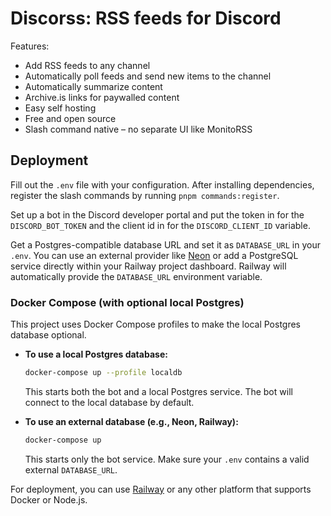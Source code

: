 # Discorss: RSS feeds for Discord

Features:

- Add RSS feeds to any channel
- Automatically poll feeds and send new items to the channel
- Automatically summarize content
- Archive.is links for paywalled content
- Easy self hosting
- Free and open source
- Slash command native – no separate UI like MonitoRSS

## Deployment

Fill out the `.env` file with your configuration.
After installing dependencies, register the slash commands by running `pnpm commands:register`.

Set up a bot in the Discord developer portal and put the token in for the `DISCORD_BOT_TOKEN` and the client id in for the `DISCORD_CLIENT_ID` variable.

Get a Postgres-compatible database URL and set it as `DATABASE_URL` in your `.env`. You can use an external provider like [Neon](https://neon.tech/) or add a PostgreSQL service directly within your Railway project dashboard. Railway will automatically provide the `DATABASE_URL` environment variable.

### Docker Compose (with optional local Postgres)

This project uses Docker Compose profiles to make the local Postgres database optional.

- **To use a local Postgres database:**

    ```sh
    docker-compose up --profile localdb
    ```

    This starts both the bot and a local Postgres service. The bot will connect to the local database by default.

- **To use an external database (e.g., Neon, Railway):**
    ```sh
    docker-compose up
    ```
    This starts only the bot service. Make sure your `.env` contains a valid external `DATABASE_URL`.

For deployment, you can use [Railway](https://railway.com/) or any other platform that supports Docker or Node.js.
